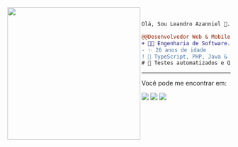 <img align="left" width="300" src="https://github.com/user-attachments/assets/06c83c55-7822-40e5-a5ad-9f12b8a0c2fa"/>

<br/>

```diff
Olá, Sou Leandro Azanniel 👻.

@@Desenvolvedor Web & Mobile.@@
+ 🧑‍🎓 Engenharia de Software.
- ✨ 26 anos de idade
! 💎 TypeScript, PHP, Java & Python
# 📖 Testes automatizados e Qualidade de software
```

---
Você pode me encontrar em:

<a href="mailto:leo.azannielttt@gmail.com" alt="Gmail">
  <img src="https://img.shields.io/badge/Gmail-D14836?style=for-the-badge&logo=gmail&logoColor=white" /></a>

  <a href="https://www.linkedin.com/in/leandroazanniel/" alt="Linkedin">
  <img src="https://img.shields.io/badge/LinkedIn-0077B5?style=for-the-badge&logo=linkedin&logoColor=white" /></a>

  <a href="https://api.whatsapp.com/send?phone=5592985406269&text=Ol%C3%A1%2C%20te%20encontrei%20no%20github.%20Vamos%20bater%20um%20papo%3F" alt="WhatsApp">
  <img src="https://img.shields.io/badge/WhatsApp-25D366?style=for-the-badge&logo=whatsapp&logoColor=white"/></a>
